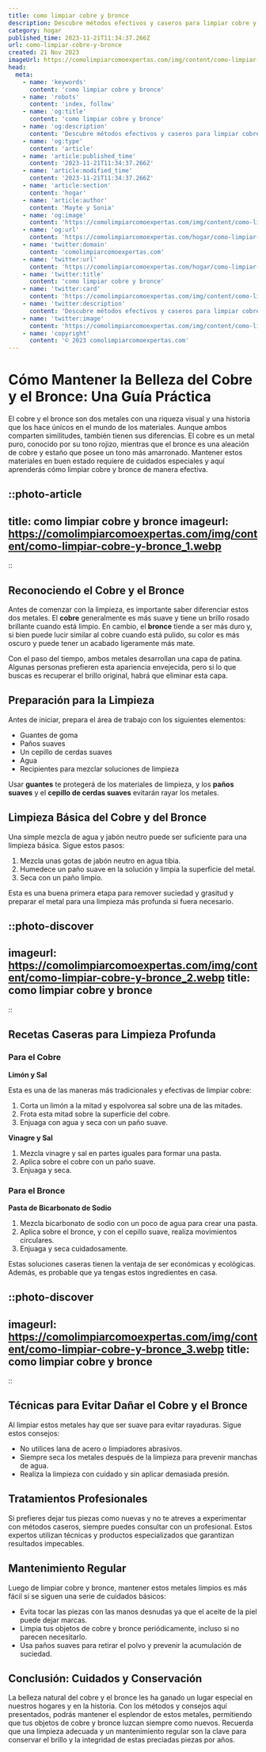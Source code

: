 ```yaml
---
title: como limpiar cobre y bronce
description: Descubre métodos efectivos y caseros para limpiar cobre y bronce, restaurando su brillo original con facilidad y rapidez. ¡Soluciones brillantes te esperan!
category: hogar
published_time: 2023-11-21T11:34:37.266Z
url: como-limpiar-cobre-y-bronce
created: 21 Nov 2023
imageUrl: https://comolimpiarcomoexpertas.com/img/content/como-limpiar-cobre-y-bronce_1.webp
head:
  meta:
    - name: 'keywords'
      content: 'como limpiar cobre y bronce'
    - name: 'robots'
      content: 'index, follow'
    - name: 'og:title'
      content: 'como limpiar cobre y bronce'
    - name: 'og:description'
      content: 'Descubre métodos efectivos y caseros para limpiar cobre y bronce, restaurando su brillo original con facilidad y rapidez. ¡Soluciones brillantes te esperan!'
    - name: 'og:type'
      content: 'article'
    - name: 'article:published_time'
      content: '2023-11-21T11:34:37.266Z'
    - name: 'article:modified_time'
      content: '2023-11-21T11:34:37.266Z'
    - name: 'article:section'
      content: 'hogar'
    - name: 'article:author'
      content: 'Mayte y Sonia'
    - name: 'og:image'
      content: 'https://comolimpiarcomoexpertas.com/img/content/como-limpiar-cobre-y-bronce_3.webp'
    - name: 'og:url'
      content: 'https://comolimpiarcomoexpertas.com/hogar/como-limpiar-cobre-y-bronce'
    - name: 'twitter:domain'
      content: 'comolimpiarcomoexpertas.com'
    - name: 'twitter:url'
      content: 'https://comolimpiarcomoexpertas.com/hogar/como-limpiar-cobre-y-bronce'
    - name: 'twitter:title'
      content: 'como limpiar cobre y bronce'
    - name: 'twitter:card'
      content: 'https://comolimpiarcomoexpertas.com/img/content/como-limpiar-cobre-y-bronce_3.webp'
    - name: 'twitter:description'
      content: 'Descubre métodos efectivos y caseros para limpiar cobre y bronce, restaurando su brillo original con facilidad y rapidez. ¡Soluciones brillantes te esperan!'
    - name: 'twitter:image'
      content: 'https://comolimpiarcomoexpertas.com/img/content/como-limpiar-cobre-y-bronce_3.webp'
    - name: 'copyright'
      content: '© 2023 comolimpiarcomoexpertas.com'
---
```

# Cómo Mantener la Belleza del Cobre y el Bronce: Una Guía Práctica

El cobre y el bronce son dos metales con una riqueza visual y una historia que los hace únicos en el mundo de los materiales. Aunque ambos comparten similitudes, también tienen sus diferencias. El cobre es un metal puro, conocido por su tono rojizo, mientras que el bronce es una aleación de cobre y estaño que posee un tono más amarronado. Mantener estos materiales en buen estado requiere de cuidados especiales y aquí aprenderás cómo limpiar cobre y bronce de manera efectiva.

::photo-article
---
title: como limpiar cobre y bronce
imageurl: https://comolimpiarcomoexpertas.com/img/content/como-limpiar-cobre-y-bronce_1.webp
---
::

## Reconociendo el Cobre y el Bronce

Antes de comenzar con la limpieza, es importante saber diferenciar estos dos metales. El **cobre** generalmente es más suave y tiene un brillo rosado brillante cuando está limpio. En cambio, el **bronce** tiende a ser más duro y, si bien puede lucir similar al cobre cuando está pulido, su color es más oscuro y puede tener un acabado ligeramente más mate.

Con el paso del tiempo, ambos metales desarrollan una capa de patina. Algunas personas prefieren esta apariencia envejecida, pero si lo que buscas es recuperar el brillo original, habrá que eliminar esta capa.

## Preparación para la Limpieza

Antes de iniciar, prepara el área de trabajo con los siguientes elementos:

- Guantes de goma
- Paños suaves
- Un cepillo de cerdas suaves
- Agua
- Recipientes para mezclar soluciones de limpieza

Usar **guantes** te protegerá de los materiales de limpieza, y los **paños suaves** y el **cepillo de cerdas suaves** evitarán rayar los metales.

## Limpieza Básica del Cobre y del Bronce

Una simple mezcla de agua y jabón neutro puede ser suficiente para una limpieza básica. Sigue estos pasos:

1. Mezcla unas gotas de jabón neutro en agua tibia.
2. Humedece un paño suave en la solución y limpia la superficie del metal.
3. Seca con un paño limpio.

Esta es una buena primera etapa para remover suciedad y grasitud y preparar el metal para una limpieza más profunda si fuera necesario.


::photo-discover
---
imageurl: https://comolimpiarcomoexpertas.com/img/content/como-limpiar-cobre-y-bronce_2.webp
title: como limpiar cobre y bronce
---
::

## Recetas Caseras para Limpieza Profunda

### Para el Cobre

**Limón y Sal**

Esta es una de las maneras más tradicionales y efectivas de limpiar cobre:

1. Corta un limón a la mitad y espolvorea sal sobre una de las mitades.
2. Frota esta mitad sobre la superficie del cobre.
3. Enjuaga con agua y seca con un paño suave.

**Vinagre y Sal**

1. Mezcla vinagre y sal en partes iguales para formar una pasta.
2. Aplica sobre el cobre con un paño suave.
3. Enjuaga y seca.

### Para el Bronce

**Pasta de Bicarbonato de Sodio**

1. Mezcla bicarbonato de sodio con un poco de agua para crear una pasta.
2. Aplica sobre el bronce, y con el cepillo suave, realiza movimientos circulares.
3. Enjuaga y seca cuidadosamente.

Estas soluciones caseras tienen la ventaja de ser económicas y ecológicas. Además, es probable que ya tengas estos ingredientes en casa.


::photo-discover
---
imageurl: https://comolimpiarcomoexpertas.com/img/content/como-limpiar-cobre-y-bronce_3.webp
title: como limpiar cobre y bronce
---
::

## Técnicas para Evitar Dañar el Cobre y el Bronce

Al limpiar estos metales hay que ser suave para evitar rayaduras. Sigue estos consejos:

- No utilices lana de acero o limpiadores abrasivos.
- Siempre seca los metales después de la limpieza para prevenir manchas de agua.
- Realiza la limpieza con cuidado y sin aplicar demasiada presión.

## Tratamientos Profesionales

Si prefieres dejar tus piezas como nuevas y no te atreves a experimentar con métodos caseros, siempre puedes consultar con un profesional. Estos expertos utilizan técnicas y productos especializados que garantizan resultados impecables.

## Mantenimiento Regular

Luego de limpiar cobre y bronce, mantener estos metales limpios es más fácil si se siguen una serie de cuidados básicos:

- Evita tocar las piezas con las manos desnudas ya que el aceite de la piel puede dejar marcas.
- Limpia tus objetos de cobre y bronce periódicamente, incluso si no parecen necesitarlo.
- Usa paños suaves para retirar el polvo y prevenir la acumulación de suciedad.

## Conclusión: Cuidados y Conservación

La belleza natural del cobre y el bronce les ha ganado un lugar especial en nuestros hogares y en la historia. Con los métodos y consejos aquí presentados, podrás mantener el esplendor de estos metales, permitiendo que tus objetos de cobre y bronce luzcan siempre como nuevos. Recuerda que una limpieza adecuada y un mantenimiento regular son la clave para conservar el brillo y la integridad de estas preciadas piezas por años.